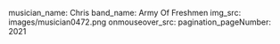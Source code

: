 musician_name: Chris
band_name: Army Of Freshmen
img_src: images/musician0472.png
onmouseover_src: 
pagination_pageNumber: 2021